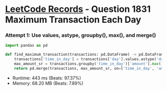 # [LeetCode Records](../../README.md) - Question 1831 Maximum Transaction Each Day

### Attempt 1: Use values, astype, groupby(), max(), and merge()
```py
import pandas as pd

def find_maximum_transaction(transactions: pd.DataFrame) -> pd.DataFrame:
    transactions['time_in_day'] = transactions['day'].values.astype('datetime64[D]')
    max_amount_sr = transactions.groupby('time_in_day')['amount'].max()
    return pd.merge(transactions, max_amount_sr, on=['time_in_day', 'amount'])[['transaction_id']].sort_values('transaction_id')
```
- Runtime: 443 ms (Beats: 97.37%)
- Memory: 68.20 MB (Beats: 7.89%)

<br>
